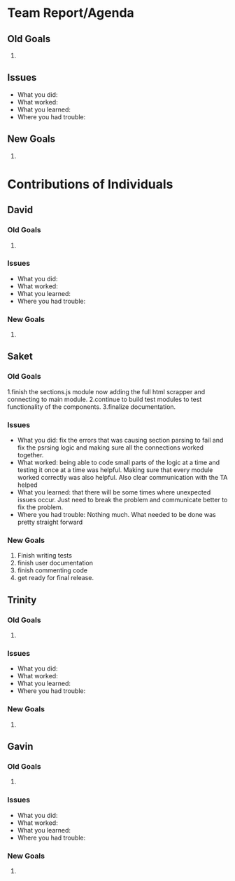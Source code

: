 # Team Report/Agenda
## Old Goals
1. 
## Issues
- What you did:
- What worked:
- What you learned:
- Where you had trouble:
## New Goals
1. 

# Contributions of Individuals

## David
### Old Goals
1. 
### Issues
- What you did:
- What worked:
- What you learned:
- Where you had trouble:
### New Goals
1.

## Saket
### Old Goals
1.finish the sections.js module now adding the full html scrapper and connecting to main module.
2.continue to build test modules to test functionality of the components.
3.finalize documentation.
### Issues
- What you did: fix the errors that was causing section parsing to fail and fix the psrsing logic and making sure all the connections worked together.
- What worked: being able to code small parts of the logic at a time and testing it once at a time was helpful. Making sure that every module worked correctly was also helpful. Also clear communication with the TA helped
- What you learned: that there will be some times where unexpected issues occur. Just need to break the problem and communicate better to fix the problem.
- Where you had trouble: Nothing much. What needed to be done was pretty straight forward
### New Goals
1. Finish writing tests
2. finish user documentation
3. finish commenting code
4. get ready for final release.

## Trinity
### Old Goals
1.
### Issues
- What you did:
- What worked:
- What you learned:
- Where you had trouble:
### New Goals
1.

## Gavin
### Old Goals
1.
### Issues
- What you did:
- What worked:
- What you learned:
- Where you had trouble:
### New Goals
1. 
